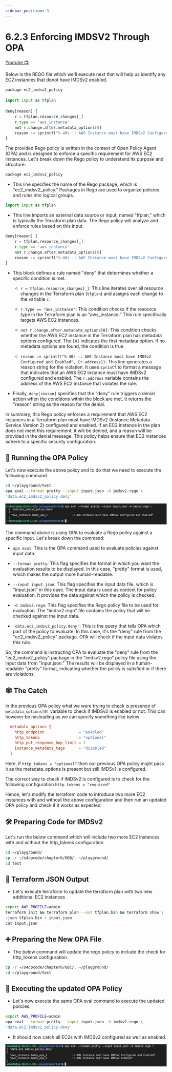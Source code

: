 ```yaml
---
sidebar_position: 3
---
```


# 6.2.3 Enforcing IMDSV2 Through OPA

[Youtube 📺](https://www.youtube.com/watch?v=Am9417a87zU&t=7703s)

Below is the REGO file which we'll execute next that will help us identify any EC2 instances that donot have IMDSv2 enabled.

```python
package ec2_imdsv2_policy
 
import input as tfplan
 
deny[reason] {
	r = tfplan.resource_changes[_]
	r.type == "aws_instance"
    not r.change.after.metadata_options[0]
	reason := sprintf("%-40s :: AWS Instance must have IMDSv2 Configured and Enabled", [r.address])
}
```

The provided Rego policy is written in the context of Open Policy Agent (OPA) and is designed to enforce a specific requirement for AWS EC2 instances. Let's break down the Rego policy to understand its purpose and structure:

```python
package ec2_imdsv2_policy
```

- This line specifies the name of the Rego package, which is "ec2_imdsv2_policy." Packages in Rego are used to organize policies and rules into logical groups.

```python
import input as tfplan
```

- This line imports an external data source or input, named "tfplan," which is typically the Terraform plan data. The Rego policy will analyze and enforce rules based on this input.

```python
deny[reason] {
	r = tfplan.resource_changes[_]
	r.type == "aws_instance"
    not r.change.after.metadata_options[0]
	reason := sprintf("%-40s :: AWS Instance must have IMDSv2 Configured and Enabled", [r.address])
}
```

- This block defines a rule named "deny" that determines whether a specific condition is met.

  - `r = tfplan.resource_changes[_]`: This line iterates over all resource changes in the Terraform plan (`tfplan`) and assigns each change to the variable `r`.

  - `r.type == "aws_instance"`: This condition checks if the resource type in the Terraform plan is an "aws_instance." This rule specifically targets AWS EC2 instances.

  - `not r.change.after.metadata_options[0]`: This condition checks whether the AWS EC2 instance in the Terraform plan has metadata options configured. The `[0]` indicates the first metadata option. If no metadata options are found, the condition is true.

  - `reason := sprintf("%-40s :: AWS Instance must have IMDSv2 Configured and Enabled", [r.address])`: This line generates a reason string for the violation. It uses `sprintf` to format a message that indicates that an AWS EC2 instance must have IMDSv2 configured and enabled. The `r.address` variable contains the address of the AWS EC2 instance that violates the rule.

- Finally, `deny[reason]` specifies that the "deny" rule triggers a denial action when the conditions within the block are met. It returns the "reason" string as the reason for the denial.

In summary, this Rego policy enforces a requirement that AWS EC2 instances in a Terraform plan must have IMDSv2 (Instance Metadata Service Version 2) configured and enabled. If an EC2 instance in the plan does not meet this requirement, it will be denied, and a reason will be provided in the denial message. This policy helps ensure that EC2 instances adhere to a specific security configuration.

## 🚀 Running the OPA Policy

Let's now execute the above policy and to do that we need to execute the following command 

```bash
cd ~/playground/test
opa eval --format pretty --input input.json -d imdsv2.rego \
'data.ec2_imdsv2_policy.deny'
```

![](img/6B_3.png)

The command above is using OPA to evaluate a Rego policy against a specific input. Let's break down the command:

- `opa eval`: This is the OPA command used to evaluate policies against input data.

- `--format pretty`: This flag specifies the format in which you want the evaluation results to be displayed. In this case, "pretty" format is used, which makes the output more human-readable.

- `--input input.json`: This flag specifies the input data file, which is "input.json" in this case. The input data is used as context for policy evaluation. It provides the data against which the policy is checked.

- `-d imdsv2.rego`: This flag specifies the Rego policy file to be used for evaluation. The "imdsv2.rego" file contains the policy that will be checked against the input data.

- `'data.ec2_imdsv2_policy.deny'`: This is the query that tells OPA which part of the policy to evaluate. In this case, it's the "deny" rule from the "ec2_imdsv2_policy" package. OPA will check if the input data violates this rule.

So, the command is instructing OPA to evaluate the "deny" rule from the "ec2_imdsv2_policy" package in the "imdsv2.rego" policy file using the input data from "input.json." The results will be displayed in a human-readable "pretty" format, indicating whether the policy is satisfied or if there are violations.

## 🕸️ The Catch

In the previous OPA policy what we were trying to check is presence of `metadata_options[0]` variable to check if IMDSv2 is enabled or not. This can however be misleading as we can specify something like below 

```toml
  metadata_options {
    http_endpoint               = "enabled"
    http_tokens                 = "optional"
    http_put_response_hop_limit = 2
    instance_metadata_tags      = "disabled"
  }
```

Here, if `http_tokens = "optional"` then our previous OPA policy might pass it as the metadata_options is present but still IMDSv1 is configured.

The correct way to check if IMDSv2 is configured is to check for the following configuration `http_tokens = "required"`

Hence, let's modify the terraform code to introduce two more EC2 instances with and without the above configuration and then run an updated OPA policy and check if it works as expected.

## 🛠️ Preparing Code for IMDSv2

Let's run the below command which will include two more EC2 instances with and without the http_tokens configuration

```bash
cd ~/playground/
cp -r ~/s4cpcode/chapter6/6BB/. ~/playground/
cd test
```

## 📜 Terraform JSON Output

- Let's execute terraform to update the terraform plan with two new additional EC2 instances

```bash
export AWS_PROFILE=admin
terraform init && terraform plan --out tfplan.bin && terraform show \
-json tfplan.bin > input.json
cat input.json
```

## ➕ Preparing the New OPA File

- The below command will update the rego policy to include the check for http_tokens configuration.

```bash
cp -r ~/s4cpcode/chapter6/6BC/. ~/playground/
cd ~/playground/test
```

## 🚀 Executing the updated OPA Policy

- Let's now execute the same OPA eval command to execute the updated policies.

```bash
export AWS_PROFILE=admin
opa eval --format pretty --input input.json -d imdsv2.rego \
'data.ec2_imdsv2_policy.deny'
```

- It should now catch all EC2s with IMDSv2 configured as well as enabled.

![](img/6B_4.png)

